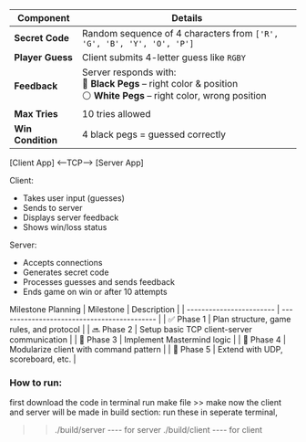 | Component         | Details                                                                                                                   |
| ----------------- | ------------------------------------------------------------------------------------------------------------------------- |
| **Secret Code**   | Random sequence of 4 characters from `['R', 'G', 'B', 'Y', 'O', 'P']`                                                     |
| **Player Guess**  | Client submits 4-letter guess like `RGBY`                                                                                 |
| **Feedback**      | Server responds with: <br> 🎯 **Black Pegs** – right color & position <br> ⚪ **White Pegs** – right color, wrong position |
| **Max Tries**     | 10 tries allowed                                                                                                          |
| **Win Condition** | 4 black pegs = guessed correctly                                                                                          |



[Client App] <--TCP--> [Server App]

Client:
  - Takes user input (guesses)
  - Sends to server
  - Displays server feedback
  - Shows win/loss status

Server:
  - Accepts connections
  - Generates secret code
  - Processes guesses and sends feedback
  - Ends game on win or after 10 attempts


Milestone Planning
| Milestone                | Description                                 |
| ------------------------ | ------------------------------------------- |
| ✅ Phase 1               | Plan structure, game rules, and protocol    |
| 🔜 Phase 2               | Setup basic TCP client-server communication |
| 🧠 Phase 3               | Implement Mastermind logic                  |
| 🧩 Phase 4               | Modularize client with command pattern      |
| 🧪 Phase 5               | Extend with UDP, scoreboard, etc.           |


### How to run:
first download the code
in terminal run make file >> make
now the client and server will be made in build section:
run these in seperate terminal,
>> ./build/server ---- for server
>> ./build/client ---- for client
